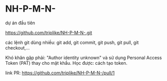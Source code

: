 # NH-P-M-N-
dự án đầu tiên

https://github.com/triplike/NH-P-M-N-.git
  

các lệnh git dùng nhiều: git add, git commit, git push, git pull, git checkout,...


Khó khăn gặp phải: "Author identity unknown" và sử dụng Personal Access Token (PAT) thay cho mật khẩu.
Học được: cách tạo token.


link PR: https://github.com/triplike/NH-P-M-N-/pull/1